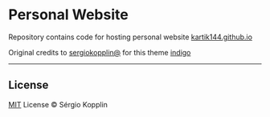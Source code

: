 # Personal Website

Repository contains code for hosting personal website [kartik144.github.io](https://kartik144.github.io)

Original credits to [sergiokopplin@](https://github.com/sergiokopplin) for this theme [indigo](https://github.com/sergiokopplin/indigo)

---
## License

[MIT](https://kopplin.mit-license.org/) License © Sérgio Kopplin
